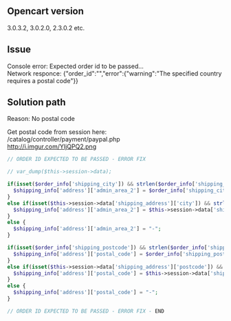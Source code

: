 ## Opencart version

3.0.3.2, 3.0.2.0, 2.3.0.2 etc.

## Issue

Console error: Expected order id to be passed...<br>
Network responce: {"order_id":"","error":{"warning":"The specified country requires a postal code"}}

##  Solution path

Reason: No postal code

Get postal code from session here:<br>
/catalog/controller/payment/paypal.php<br>
http://i.imgur.com/YIjQPQ2.png

```php
// ORDER ID EXPECTED TO BE PASSED - ERROR FIX

// var_dump($this->session->data);

if(isset($order_info['shipping_city']) && strlen($order_info['shipping_city']) > 0) {
  $shipping_info['address']['admin_area_2'] = $order_info['shipping_city'];
}
else if(isset($this->session->data['shipping_address']['city']) && strlen($this->session->data['shipping_address']['city']) > 0) {
  $shipping_info['address']['admin_area_2'] = $this->session->data['shipping_address']['city'];
}
else {
  $shipping_info['address']['admin_area_2'] = "-";
}

if(isset($order_info['shipping_postcode']) && strlen($order_info['shipping_postcode']) > 0) {
  $shipping_info['address']['postal_code'] = $order_info['shipping_postcode'];
}
else if(isset($this->session->data['shipping_address']['postcode']) && strlen($this->session->data['shipping_address']['postcode']) > 0) {
  $shipping_info['address']['postal_code'] = $this->session->data['shipping_address']['postcode'];
}
else {
  $shipping_info['address']['postal_code'] = "-";
}

// ORDER ID EXPECTED TO BE PASSED - ERROR FIX - END
```
